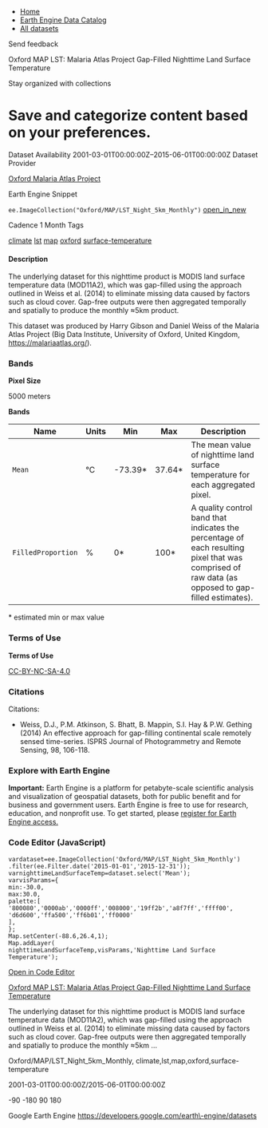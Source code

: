 



* [Home](https://developers.google.com/)
* [Earth Engine Data Catalog](https://developers.google.com/earth-engine/datasets)
* [All datasets](https://developers.google.com/earth-engine/datasets/catalog)





 
 
 Send feedback
 
 

Oxford MAP LST: Malaria Atlas Project Gap\-Filled Nighttime Land Surface Temperature


 
 Stay organized with collections
 

 
 Save and categorize content based on your preferences.
======================================================================================================================================================================================








Dataset Availability
2001\-03\-01T00:00:00Z–2015\-06\-01T00:00:00Z
Dataset Provider


[Oxford Malaria Atlas Project](https://www.bdi.ox.ac.uk/research/malaria-atlas-project)



Earth Engine Snippet


`ee.ImageCollection("Oxford/MAP/LST_Night_5km_Monthly")` 
[open\_in\_new](https://code.earthengine.google.com/?scriptPath=Examples:Datasets/Oxford/Oxford_MAP_LST_Night_5km_Monthly)





Cadence
1 Month
Tags


[climate](/earth-engine/datasets/tags/climate)
[lst](/earth-engine/datasets/tags/lst)
[map](/earth-engine/datasets/tags/map)
[oxford](/earth-engine/datasets/tags/oxford)
[surface\-temperature](/earth-engine/datasets/tags/surface-temperature)








#### Description



The underlying dataset for this nighttime product is MODIS land surface
temperature data (MOD11A2\), which was gap\-filled using the approach outlined
in Weiss et al. (2014\) to eliminate missing data caused by factors such as
cloud cover. Gap\-free outputs were then aggregated temporally and spatially
to produce the monthly ≈5km product.


This dataset was produced by Harry Gibson and Daniel Weiss of the
Malaria Atlas Project (Big Data Institute, University of Oxford,
United Kingdom, <https://malariaatlas.org/>).





### Bands



**Pixel Size**
  
5000 meters



**Bands**




| Name | Units | Min | Max | Description |
| --- | --- | --- | --- | --- |
| `Mean` | °C | \-73\.39\* | 37\.64\* | The mean value of nighttime land surface temperature for each aggregated pixel. |
| `FilledProportion` | % | 0\* | 100\* | A quality control band that indicates the percentage of each resulting pixel that was comprised of raw data (as opposed to gap\-filled estimates). |


 \* estimated min or max value


### Terms of Use


**Terms of Use**


[CC\-BY\-NC\-SA\-4\.0](https://spdx.org/licenses/CC-BY-NC-SA-4.0.html)




### Citations



Citations:
* Weiss, D.J., P.M. Atkinson, S. Bhatt, B. Mappin, S.I. Hay \& P.W. Gething
(2014\) An effective approach for gap\-filling continental scale remotely
sensed time\-series. ISPRS Journal of Photogrammetry and Remote Sensing,
98, 106\-118\.





### Explore with Earth Engine


**Important:** 
 Earth Engine is a platform for petabyte\-scale scientific analysis and visualization of
 geospatial datasets, both for public benefit and for business and government users.
 Earth Engine is free to use for research, education, and nonprofit use. To get started, please
 [register for Earth Engine access.](https://console.cloud.google.com/earth-engine)



### Code Editor (JavaScript)



```
vardataset=ee.ImageCollection('Oxford/MAP/LST_Night_5km_Monthly')
.filter(ee.Filter.date('2015-01-01','2015-12-31'));
varnighttimeLandSurfaceTemp=dataset.select('Mean');
varvisParams={
min:-30.0,
max:30.0,
palette:[
'800080','0000ab','0000ff','008000','19ff2b','a8f7ff','ffff00',
'd6d600','ffa500','ff6b01','ff0000'
],
};
Map.setCenter(-88.6,26.4,1);
Map.addLayer(
nighttimeLandSurfaceTemp,visParams,'Nighttime Land Surface Temperature');
```



[Open in Code Editor](https://code.earthengine.google.com/?scriptPath=Examples:Datasets/Oxford/Oxford_MAP_LST_Night_5km_Monthly)


[Oxford MAP LST: Malaria Atlas Project Gap\-Filled Nighttime Land Surface Temperature](/earth-engine/datasets/catalog/Oxford_MAP_LST_Night_5km_Monthly)

The underlying dataset for this nighttime product is MODIS land surface temperature data (MOD11A2\), which was gap\-filled using the approach outlined in Weiss et al. (2014\) to eliminate missing data caused by factors such as cloud cover. Gap\-free outputs were then aggregated temporally and spatially to produce the monthly ≈5km …

 Oxford/MAP/LST\_Night\_5km\_Monthly,
 climate,lst,map,oxford,surface\-temperature

2001\-03\-01T00:00:00Z/2015\-06\-01T00:00:00Z



 \-90 \-180 90 180
 



Google Earth Engine
https://developers.google.com/earth\-engine/datasets








